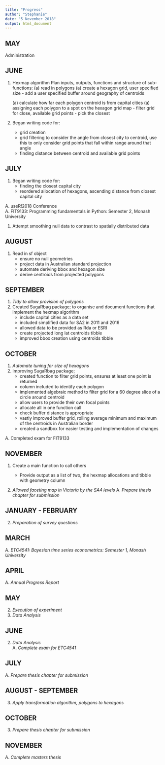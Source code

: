 ```yaml
---
title: "Progress"
author: "Stephanie"
date: "5 November 2018"
output: html_document
---
```


## MAY

Administration

## JUNE 

1. Hexmap algorithm
    Plan inputs, outputs, functions and structure of sub-functions:
    (a)  read in polygons
    (a)  create a hexagon grid, user specified size
        - add a user specified buffer around geography of centroids
        
    (a)  calculate how far each polygon centroid is from capital cities
    (a)  assigning each polygon to a spot on the hexagon grid map
        - filter grid for close, available grid points
        - pick the closest

1. Began writing code for:
    - grid creation
    - grid filtering to consider the angle from closest city to centroid, use this to only consider grid points that fall within range around that angle 
    - finding distance between centroid and available grid points

## JULY

1. Began writing code for:
    - finding the closest capital city
    - reordered allocation of hexagons, ascending distance from closest capital city
    
A. useR!2018 Conference                                    
A. FIT9133: Programming fundamentals in Python: Semester 2, Monash University 

1. Attempt smoothing null data to contrast to spatially distributed data

## AUGUST

1. Read in sf object
    - ensure no null geometries
    - project data in Australian standard projection
    - automate deriving bbox and hexagon size
    - derive centroids from projected polygons
    


##  SEPTEMBER

1. *Tidy to allow provision of polygons*
1. Created SugaRbag package; to organise and document functions that implement the hexmap algorithm
    - include capital cities as a data set
    - included simplified data for SA2 in 2011 and 2016
    - allowed data to be provided as Rda or ESRI
    - create projected long lat centroids tibble 
    - improved bbox creation using centroids tibble


##  OCTOBER

1. *Automate tuning for size of hexagons*
1. Improving SugaRbag package;
    - created function to filter grid points, ensures at least one point is returned
    - column included to identify each polygon
    - implemented algebraic method to filter grid for a 60 degree slice of a circle around centroid
    - allow users to provide their own focal points
    - allocate all in one function call
    - check buffer distance is appropriate
    - vastly improved buffer grid, rolling average minimum and maximum of the centroids in Australian border
    - created a sandbox for easier testing and implementation of changes

A. Completed exam for FIT9133

##  NOVEMBER


1. Create a main function to call others
    - Provide output as a list of two, the hexmap allocations and tibble with geometry column
    
1. *Allowed faceting map in Victoria by the SA4 levels* 
A. *Prepare thesis chapter for submission*

##  JANUARY - FEBRUARY

2. *Preparation of survey questions*

## MARCH

A. *ETC4541: Bayesian time series econometrics: Semester 1, Monash University*

## APRIL 

A. *Annual Progress Report*                         

## MAY

2. *Execution of experiment*              
2. *Data Analysis*                

## JUNE

2. *Data Analysis*  
A. *Complete exam for ETC4541*

## JULY

A. *Prepare thesis chapter for submission* 

## AUGUST - SEPTEMBER

3. *Apply transformation algorithm, polygons to hexagons*

## OCTOBER

3. *Prepare thesis chapter for submission*               

## NOVEMBER

A. *Complete masters thesis*                             
